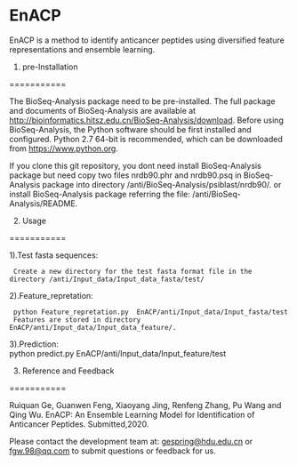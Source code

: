# EnACP
 
EnACP is a method to identify anticancer peptides using diversified feature representations and ensemble learning.

1. pre-Installation

===========

The BioSeq-Analysis package need to be pre-installed. The full package and documents of BioSeq-Analysis are available at http://bioinformatics.hitsz.edu.cn/BioSeq-Analysis/download. 
Before using BioSeq-Analysis, the Python software should be first installed and configured. Python 2.7 64-bit is recommended, which can be downloaded from https://www.python.org. 

If you clone this git repository, you dont need install BioSeq-Analysis package but need copy two files nrdb90.phr and nrdb90.psq in BioSeq-Analysis package into directory /anti/BioSeq-Analysis/psiblast/nrdb90/.
or install BioSeq-Analysis package referring the file: /anti/BioSeq-Analysis/README.



2. Usage 

===========

  1).Test fasta sequences: 
  
     Create a new directory for the test fasta format file in the directory /anti/Input_data/Input_data_fasta/test/

  2).Feature_repretation: 
  
     python Feature_repretation.py  EnACP/anti/Input_data/Input_fasta/test
     Features are stored in directory EnACP/anti/Input_data/Input_data_feature/.

  3).Prediction:  
     python  predict.py EnACP/anti/Input_data/Input_feature/test


3. Reference and Feedback

===========

  Ruiquan Ge, Guanwen Feng, Xiaoyang Jing, Renfeng Zhang, Pu Wang and Qing Wu. EnACP: An Ensemble Learning Model for Identification of     Anticancer Peptides. Submitted,2020.
 
  Please contact the development team at: gespring@hdu.edu.cn or fgw.98@qq.com to submit questions or feedback for us.
